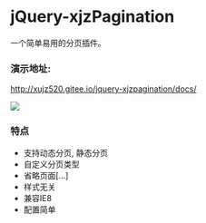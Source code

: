 # jQuery-xjzPagination 
一个简单易用的分页插件。

### 演示地址:  
http://xujz520.gitee.io/jquery-xjzpagination/docs/

![](http://xujz520.gitee.io/jquery-xjzpagination/docs/assets/img/img.png "")

### 特点
* 支持动态分页, 静态分页
* 自定义分页类型
* 省略页面[...]
* 样式无关
* 兼容IE8
* 配置简单